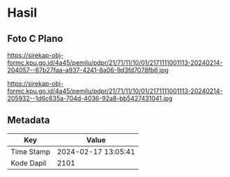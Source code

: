 # Hasil

## Foto C Plano

https://sirekap-obj-formc.kpu.go.id/4a45/pemilu/pdpr/21/71/11/10/01/2171111001113-20240214-204057--67b27faa-a937-4241-8a06-9d3fd7078fb6.jpg

https://sirekap-obj-formc.kpu.go.id/4a45/pemilu/pdpr/21/71/11/10/01/2171111001113-20240214-205932--1d6c635a-704d-4036-92a8-bb5427431041.jpg


## Metadata

| Key        | Value               |
| ---------- | ------------------- |
| Time Stamp | 2024-02-17 13:05:41 |
| Kode Dapil | 2101                |




